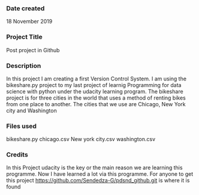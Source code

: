 ### Date created

18 November 2019

### Project Title
Post project in Github

### Description
In this project I am creating a first Version Control System.
I am using the bikeshare.py project to my last project of learnig Programming for data science with python under the udacity learning program. The bikeshare project is for three cities in the world that uses a method of renting bikes from one place to another. The cities that we use are Chicago, New York city and Washington 

### Files used
bikeshare.py
chicago.csv
New york city.csv
washington.csv

### Credits
In this Project udacity is the key or the main reason we are learning this programme. Now I have learned a lot via this programme. For anyone to get this project https://github.com/Sendedza-G/pdsnd_github.git is where it is found
